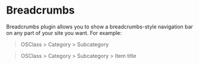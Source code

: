 Breadcrumbs
===========

Breadcrumbs plugin allows you to show a breadcrumbs-style navigation bar on any part of your site you want. For example: 
> OSClass > Category > Subcategory

> OSClass > Category > Subcategory > Item title
